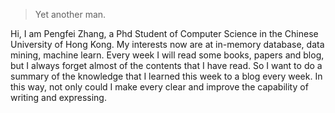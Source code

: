 

> Yet another man.

Hi, I am Pengfei Zhang, a Phd Student of Computer Science in the Chinese University of Hong Kong. My interests now are at in-memory database, data mining, machine learn. Every week I will read some books, papers and blog, but I always forget almost of the contents that I have read. So I want to do a summary of the knowledge that I learned this week to a blog every week. In this way, not only could I make every clear and improve the capability of writing and 
expressing.


